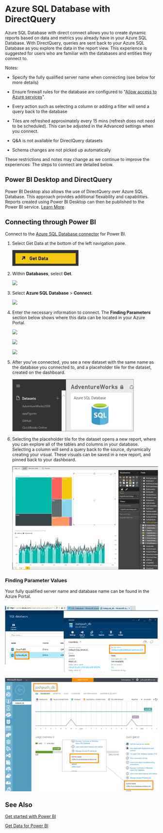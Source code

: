 ﻿<properties 
   pageTitle="Azure SQL Database with DirectQuery"
   description="Azure SQL Database with DirectQuery"
   services="powerbi" 
   documentationCenter="" 
   authors="guyinacube" 
   manager="mblythe" 
   editor=""
   tags=""/>
 
<tags
   ms.service="powerbi"
   ms.devlang="NA"
   ms.topic="article"
   ms.tgt_pltfrm="NA"
   ms.workload="powerbi"
   ms.date="11/10/2015"
   ms.author="asaxton"/>
# Azure SQL Database with DirectQuery

Azure SQL Database with direct connect allows you to create dynamic reports based on data and metrics you already have in your Azure SQL Database. With DirectQuery, queries are sent back to your Azure SQL Database as you explore the data in the report view. This experience is suggested for users who are familiar with the databases and entities they connect to.

Notes:

-   Specify the fully qualified server name when connecting (see below for more details)

-   Ensure firewall rules for the database are configured to "[Allow access to Azure services](https://msdn.microsoft.com/library/azure/ee621782.aspx)".

-   Every action such as selecting a column or adding a filter will send a query back to the database

-   Tiles are refreshed approximately every 15 mins (refresh does not need to be scheduled). This can be adjusted in the Advanced settings when you connect.

-   Q&A is not available for DirectQuery datasets

-   Schema changes are not picked up automatically

These restrictions and notes may change as we continue to improve the experiences. The steps to connect are detailed below. 

## Power BI Desktop and DirectQuery

Power BI Desktop also allows the use of DirectQuery over Azure SQL Database. This approach provides additional flexability and capabilities. Reports created using Power BI Desktop can then be published to the Power BI service. [Learn More](powerbi-desktop-use-directquery.md) 

## Connecting through Power BI

Connect to the [Azure SQL Database connector](https://app.powerbi.com/getdata/bigdata/azure-sql-database-with-live-connect) for Power BI.


1.  Select Get Data at the bottom of the left navigation pane.

    ![](media/powerbi-azure-sql-database-with-direct-connect/PBI_GetData.png)

2.  Within **Databases**, select **Get**. 

    ![](media/powerbi-azure-sql-database-with-direct-connect/databases.png)

3.  Select **Azure SQL Database** \> **Connect**.

    ![](media/powerbi-azure-sql-database-with-direct-connect/azuresqldatabase.png)

4.  Enter the necessary information to connect. The **Finding Parameters** section below shows where this data can be located in your Azure Portal.

    ![](media/powerbi-azure-sql-database-with-direct-connect/servername.png)
   
    ![](media/powerbi-azure-sql-database-with-direct-connect/servernamewithadvanced.png)
   
    ![](media/powerbi-azure-sql-database-with-direct-connect/username.png)

5.  After you've connected, you see a new dataset with the same name as the database you connected to, and a placeholder tile for the dataset, created on the dashboard.

    ![](media/powerbi-azure-sql-database-with-direct-connect/PBI_AzureSQLbNewDataset.png)

6.  Selecting the placeholder tile for the dataset opens a new report, where you can explore all of the tables and columns in your database. Selecting a column will send a query back to the source, dynamically creating your visual. These visuals can be saved in a new report, and pinned back to your dashboard.

    ![](media/powerbi-azure-sql-database-with-direct-connect/adventureworks_report.png)

### Finding Parameter Values

Your fully qualified server name and database name can be found in the Azure Portal.

![](media/powerbi-azure-sql-database-with-direct-connect/AzurePortNew_update.png)


![](media/powerbi-azure-sql-database-with-direct-connect/AzurePortal_update.png)

## See Also

[Get started with Power BI](powerbi-service-get-started.md)

[Get Data for Power BI](powerbi-service-get-data.md)








